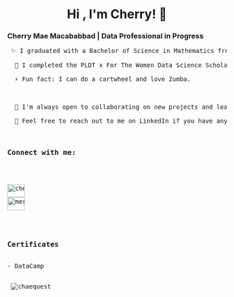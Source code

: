 <h1 align="center">Hi , I'm Cherry! 👋 <br> </h1>


<h3 align="left">Cherry Mae Macababbad | Data Professional in Progress </h3>
<pre> ✨ I graduated with a Bachelor of Science in Mathematics from the University of the Philippines. <br>
  👋 I completed the PLDT x For The Women Data Science Scholarship Program with a machine learning capstone project focused on time series data. <br>
  ⚡ Fun fact: I can do a cartwheel and love Zumba. <br>
<br>
  🌱 I'm always open to collaborating on new projects and learning from others. <br>
  🔭 Feel free to reach out to me on LinkedIn if you have any questions or opportunities! <br>
 
<h3 align="left">Connect with me:</h3>
<p align="left">
<a href="https://linkedin.com/in/cherry-mae-macababbad" target="blank"><img align="center" src="https://raw.githubusercontent.com/rahuldkjain/github-profile-readme-generator/master/src/images/icons/Social/linked-in-alt.svg" alt="cherry-mae-macababbad" height="30" width="40" /></a>
<a href="https://www.hackerrank.com/merrynalysis" target="blank"><img align="center" src="https://raw.githubusercontent.com/rahuldkjain/github-profile-readme-generator/master/src/images/icons/Social/hackerrank.svg" alt="merrynalysis" height="30" width="40" /></a>
</p>



<h3 align="left">Certificates </h3>
- DataCamp 

<p>&nbsp;<img align="center" src="https://github-readme-stats.vercel.app/api?username=chaequest&show_icons=true&locale=en" alt="chaequest" /></p>
  
<!--
**macababbadcherry/macababbadcherry** is a ✨ _special_ ✨ repository because its `README.md` (this file) appears on your GitHub profile.

Here are some ideas to get you started:

- 🔭 I’m currently working on ...
- 🌱 I’m currently learning ...
- 👯 I’m looking to collaborate on ...
- 🤔 I’m looking for help with ...
- 💬 Ask me about ...
- 📫 How to reach me: ...
- 😄 Pronouns: ...
- ⚡ Fun fact: ...
-->
